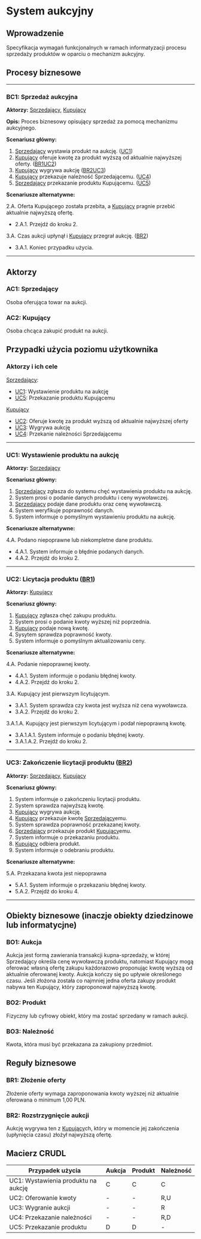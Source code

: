 # System aukcyjny

## Wprowadzenie

Specyfikacja wymagań funkcjonalnych w ramach informatyzacji procesu sprzedaży produktów w oparciu o mechanizm aukcyjny. 

## Procesy biznesowe

---
<a id="bc1"></a>
### BC1: Sprzedaż aukcyjna 

**Aktorzy:** [Sprzedający](#ac1), [Kupujący](#ac2)

**Opis:** Proces biznesowy opisujący sprzedaż za pomocą mechanizmu aukcyjnego.

**Scenariusz główny:**
1. [Sprzedający](#ac1) wystawia produkt na aukcję. ([UC1](#uc1))
2. [Kupujący](#ac2) oferuje kwotę za produkt wyższą od aktualnie najwyższej oferty. ([BR1](#br1)[UC2](#uc2))
3. [Kupujący](#ac2) wygrywa aukcję ([BR2](#br2)[UC3](#uc3))
4. [Kupujący](#ac2) przekazuje należność Sprzedającemu. ([UC4](#uc4))
5. [Sprzedający](#ac1) przekazanie produktu Kupującemu. ([UC5](#uc5))

**Scenariusze alternatywne:** 

2.A. Oferta Kupującego została przebita, a [Kupujący](#ac2) pragnie przebić aktualnie najwyższą ofertę.
* 2.A.1. Przejdź do kroku 2.

3.A. Czas aukcji upłynął i [Kupujący](#ac2) przegrał aukcję. ([BR2](#br2))
* 3.A.1. Koniec przypadku użycia.

---

## Aktorzy

<a id="ac1"></a>
### AC1: Sprzedający

Osoba oferująca towar na aukcji.

<a id="ac2"></a>
### AC2: Kupujący

Osoba chcąca zakupić produkt na aukcji.


## Przypadki użycia poziomu użytkownika

### Aktorzy i ich cele

[Sprzedający](#ac1):
* [UC1](#uc1): Wystawienie produktu na aukcję
* [UC5](#uc5): Przekazanie produktu Kupującemu

[Kupujący](#ac2)
* [UC2](#uc2): Oferuje kwotę za produkt wyższą od aktualnie najwyższej oferty
* [UC3](#uc3): Wygrywa aukcję
* [UC4](#uc4): Przekanie należności Sprzedającemu

---
<a id="uc1"></a>
### UC1: Wystawienie produktu na aukcję

**Aktorzy:** [Sprzedający](#ac1)

**Scenariusz główny:**
1. [Sprzedający](#ac1) zgłasza do systemu chęć wystawienia produktu na aukcję.
2. System prosi o podanie danych produktu i ceny wywoławczej.
3. [Sprzedający](#ac1) podaje dane produktu oraz cenę wywoławczą.
4. System weryfikuje poprawność danych.
5. System informuje o pomyślnym wystawieniu produktu na aukcję.

**Scenariusze alternatywne:** 

4.A. Podano niepoprawne lub niekompletne dane produktu.
* 4.A.1. System informuje o błędnie podanych danych.
* 4.A.2. Przejdź do kroku 2.

---

<a id="uc2"></a>
### UC2: Licytacja produktu ([BR1](#br1))

**Aktorzy:** [Kupujący](#ac1)

**Scenariusz główny:**
1. [Kupujący](#ac1) zgłasza chęć zakupu produktu.
2. System prosi o podanie kwoty wyższej niż poprzednia.
3. [Kupujący](#ac1) podaje nową kwotę.
4. Sysytem sprawdza poprawność kwoty.
5. System informuje o pomyślnym aktualizowaniu ceny.

**Scenariusze alternatywne:** 

4.A. Podanie niepoprawnej kwoty.
* 4.A.1. System informuje o podaniu błędnej kwoty.
* 4.A.2. Przejdź do kroku 2.

3.A. Kupujący jest pierwszym licytującym.
* 3.A.1. System sprawdza czy kwota jest wyższa niż cena wywoławcza.
* 3.A.2. Przejdź do kroku 2.

3.A.1.A. Kupujący jest pierwszym licytującym i podał niepoprawną kwotę.
* 3.A.1.A.1. System informuje o podaniu błędnej kwoty.
* 3.A.1.A.2. Przejdź do kroku 2.

---

<a id="uc3"></a>
### UC3: Zakończenie licytacji produktu ([BR2](#br2))

**Aktorzy:** [Sprzedający](#ac1), [Kupujący](#ac2)

**Scenariusz główny:**
1. System informuje o zakończeniu licytacji produktu.
2. System sprawdza najwyższą kwotę.
3. [Kupujący](#ac2) wygrywa aukcję.
4. [Kupujący](#ac2) przekazuje kwotę [Sprzedający](#ac1)emu.
5. System sprawdza poprawność przekazanej kwoty.
6. [Sprzedający](#ac1) przekazuje produkt [Kupujący](#ac2)emu.
7. System informuje o przekazaniu produktu.
8. [Kupujący](#ac2) odbiera produkt.
9. System informuje o odebraniu produktu.

**Scenariusze alternatywne:** 

5.A. Przekazana kwota jest niepoprawna
* 5.A.1. System informuje o przekazaniu błędnej kwoty.
* 5.A.2. Przejdź do kroku 4.

---

## Obiekty biznesowe (inaczje obiekty dziedzinowe lub informatycjne)

### BO1: Aukcja

Aukcja jest formą zawierania transakcji kupna-sprzedaży, w której Sprzedający określa cenę wywoławczą produktu, natomiast Kupujący mogą oferować własną ofertę zakupu każdorazowo proponując kwotę wyższą od aktualnie oferowanej kwoty. Aukcja kończy się po upływie określonego czasu. Jeśli złożona została co najmniej jedna oferta zakupy produkt nabywa ten Kupujący, który zaproponował najwyższą kwotę. 

### BO2: Produkt

Fizyczny lub cyfrowy obiekt, który ma zostać sprzedany w ramach aukcji.

### BO3: Należność

Kwota, która musi być przekazana za zakupiony przedmiot.

## Reguły biznesowe

<a id="br1"></a>
### BR1: Złożenie oferty

Złożenie oferty wymaga zaproponowania kwoty wyższej niż aktualnie oferowana o minimum 1,00 PLN.


<a id="br2"></a>
### BR2: Rozstrzygnięcie aukcji

Aukcję wygrywa ten z [Kupujący](#ac2)ch, który w momencie jej zakończenia (upłynięcia czasu) złożył najwyższą ofertę.

## Macierz CRUDL


| Przypadek użycia                                  | Aukcja | Produkt |Należność|
| ------------------------------------------------- | ------ | ------- | ------- |
| UC1: Wystawienia produktu na aukcję               |    C   |    C    |    C    |
| UC2: Oferowanie kwoty                             |    -   |    -    |   R,U   |
| UC3: Wygranie aukcji                              |    -   |    -    |    R    |
| UC4: Przekazanie należności                       |    -   |    -    |   R,D   |
| UC5: Przekazanie produktu                         |    D   |    D    |    -    |
